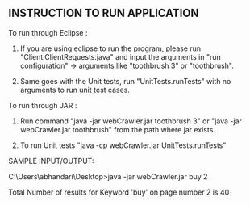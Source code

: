 INSTRUCTION TO RUN APPLICATION
-------------------------------
To run through Eclipse :

1. If you are using eclipse to run the program, please run "Client.ClientRequests.java" and input the arguments in "run configuration" -> arguments like "toothbrush 3" or "toothbrush".

2. Same goes with the Unit tests, run "UnitTests.runTests" with no arguments to run unit test cases.

To run through JAR :

1. Run command "java -jar webCrawler.jar toothbrush 3" or "java -jar webCrawler.jar toothbrush" from the path where jar exists.

2. To run Unit tests "java -cp webCrawler.jar UnitTests.runTests"

SAMPLE INPUT/OUTPUT:

C:\Users\abhandari\Desktop>java -jar webCrawler.jar buy 2

Total Number of results for Keyword 'buy' on page number 2 is 40
